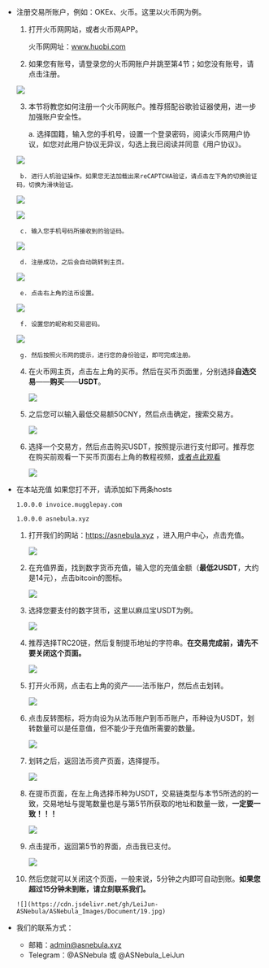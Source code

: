  - 注册交易所账户，例如：OKEx、火币。这里以火币网为例。
	1. 打开火币网网站，或者火币网APP。
	
	   火币网网址：www.huobi.com

	2. 如果您有账号，请登录您的火币网账户并跳至第4节；如您没有账号，请点击注册。
	
	![](https://cdn.jsdelivr.net/gh/LeiJun-ASNebula/ASNebula_Images/Document/1.jpg)
	
	3. 本节将教您如何注册一个火币网账户。推荐搭配谷歌验证器使用，进一步加强账户安全性。
	
		a. 选择国籍，输入您的手机号，设置一个登录密码，阅读火币网用户协议，如您对此用户协议无异议，勾选上我已阅读并同意《用户协议》。
		
	![](https://cdn.jsdelivr.net/gh/LeiJun-ASNebula/ASNebula_Images/Document/2.jpg)
		   
		b. 进行人机验证操作。如果您无法加载出来reCAPTCHA验证，请点击左下角的切换验证码，切换为滑块验证。
		
	![](https://cdn.jsdelivr.net/gh/LeiJun-ASNebula/ASNebula_Images/Document/3.jpg)
		   
	![](https://cdn.jsdelivr.net/gh/LeiJun-ASNebula/ASNebula_Images/Document/4.jpg)
		   
		c. 输入您手机号码所接收到的验证码。
		
	![](https://cdn.jsdelivr.net/gh/LeiJun-ASNebula/ASNebula_Images/Document/5.jpg)
		   
		d. 注册成功，之后会自动跳转到主页。
		
	![](https://cdn.jsdelivr.net/gh/LeiJun-ASNebula/ASNebula_Images/Document/6.jpg)
		   
		e. 点击右上角的法币设置。
		
	![](https://cdn.jsdelivr.net/gh/LeiJun-ASNebula/ASNebula_Images/Document/7.jpg)
		   
		f. 设置您的昵称和交易密码。
		
	![](https://cdn.jsdelivr.net/gh/LeiJun-ASNebula/ASNebula_Images/Document/8.jpg)
		   
		g. 然后按照火币网的提示，进行您的身份验证，即可完成注册。
		
	4. 在火币网主页，点击左上角的买币。然后在买币页面里，分别选择**自选交易**——**购买**——**USDT**。
	
	   ![](https://cdn.jsdelivr.net/gh/LeiJun-ASNebula/ASNebula_Images/Document/9.jpg)
	   
	5. 之后您可以输入最低交易额50CNY，然后点击确定，搜索交易方。
	
	   ![](https://cdn.jsdelivr.net/gh/LeiJun-ASNebula/ASNebula_Images/Document/10.jpg)
	   
	6. 选择一个交易方，然后点击购买USDT，按照提示进行支付即可。推荐您在购买前观看一下买币页面右上角的教程视频，[或者点此观看](https://file.ri16.com/common/video/help/otc-web-zh.mp4)
	
	   ![](https://cdn.jsdelivr.net/gh/LeiJun-ASNebula/ASNebula_Images/Document/11.jpg)

 - 在本站充值
	如果您打不开，请添加如下两条hosts
	
	   1.0.0.0 invoice.mugglepay.com
	   
	   1.0.0.0 asnebula.xyz

	1. 打开我们的网站：https://asnebula.xyz ，进入用户中心，点击充值。
	
	   ![](https://cdn.jsdelivr.net/gh/LeiJun-ASNebula/ASNebula_Images/Document/12.jpg)
	   
	2. 在充值界面，找到数字货币充值，输入您的充值金额（**最低2USDT**，大约是14元），点击bitcoin的图标。
	
	   ![](https://cdn.jsdelivr.net/gh/LeiJun-ASNebula/ASNebula_Images/Document/13.jpg)
	   
	3. 选择您要支付的数字货币，这里以麻瓜宝USDT为例。
	
	   ![](https://cdn.jsdelivr.net/gh/LeiJun-ASNebula/ASNebula_Images/Document/14.jpg)
	   
	4. 推荐选择TRC20链，然后复制提币地址的字符串。**在交易完成前，请先不要关闭这个页面。**
	
	   ![](https://cdn.jsdelivr.net/gh/LeiJun-ASNebula/ASNebula_Images/Document/15.jpg)
	   
	5. 打开火币网，点击右上角的资产——法币账户，然后点击划转。
	
	   ![](https://cdn.jsdelivr.net/gh/LeiJun-ASNebula/ASNebula_Images/Document/16.jpg)
	   
	6. 点击反转图标，将方向设为从法币账户到币币账户，币种设为USDT，划转数量可以是任意值，但不能少于充值所需要的数量。
	
	   ![](https://cdn.jsdelivr.net/gh/LeiJun-ASNebula/ASNebula_Images/Document/17.jpg)
	   
	7. 划转之后，返回法币资产页面，选择提币。
	
	   ![](https://cdn.jsdelivr.net/gh/LeiJun-ASNebula/ASNebula_Images/Document/16.jpg)
	   
	8. 在提币页面，在左上角选择币种为USDT，交易链类型与本节5所选的的一致，交易地址与提笔数量也是与第5节所获取的地址和数量一致，**一定要一致！！！**
	
	   ![](https://cdn.jsdelivr.net/gh/LeiJun-ASNebula/ASNebula_Images/Document/18.jpg)
	   
	9. 点击提币，返回第5节的界面，点击我已支付。
	
	   ![](https://cdn.jsdelivr.net/gh/LeiJun-ASNebula/ASNebula_Images/Document/19.jpg)
	   
	10. 然后您就可以关闭这个页面，一般来说，5分钟之内即可自动到账。**如果您超过15分钟未到账，请立刻联系我们。**
	

	   ![](https://cdn.jsdelivr.net/gh/LeiJun-ASNebula/ASNebula_Images/Document/19.jpg)
  - 我们的联系方式：
  	- 邮箱：admin@asnebula.xyz
	- Telegram：@ASNebula 或 @ASNebula_LeiJun
